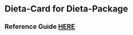 #  Dieta-Card for Dieta-Package

## Reference Guide [HERE](https://github.com/OneStatePackages/dieta-package)
